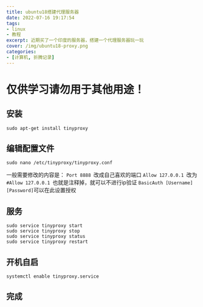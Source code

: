 ```yaml
---
title: ubuntu18搭建代理服务器
date: 2022-07-16 19:17:54
tags:
- linux
- 教程
excerpt: 近期买了一个印度的服务器，搭建一个代理服务器玩一玩
cover: /img/ubuntu18-proxy.png
categories: 
- [计算机, 折腾记录]
---
```

# 仅供学习请勿用于其他用途！

## 安装
```
sudo apt-get install tinyproxy
```
## 编辑配置文件
```
sudo nano /etc/tinyproxy/tinyproxy.conf 
```
一般需要修改的内容是：
`Port 8888 `改成自己喜欢的端口
`Allow 127.0.0.1 `改为`#Allow 127.0.0.1 `也就是注释掉，就可以不进行ip验证
`BasicAuth [Username] [Password]`可以在此设置授权

## 服务
```
sudo service tinyproxy start
sudo service tinyproxy stop
sudo service tinyproxy status
sudo service tinyproxy restart
```
## 开机自启
```
systemctl enable tinyproxy.service
```
## 完成
